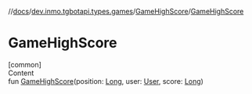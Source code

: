 //[docs](../../../index.md)/[dev.inmo.tgbotapi.types.games](../index.md)/[GameHighScore](index.md)/[GameHighScore](-game-high-score.md)



# GameHighScore  
[common]  
Content  
fun [GameHighScore](-game-high-score.md)(position: [Long](https://kotlinlang.org/api/latest/jvm/stdlib/kotlin/-long/index.html), user: [User](../../dev.inmo.tgbotapi.types/-user/index.md), score: [Long](https://kotlinlang.org/api/latest/jvm/stdlib/kotlin/-long/index.html))  



